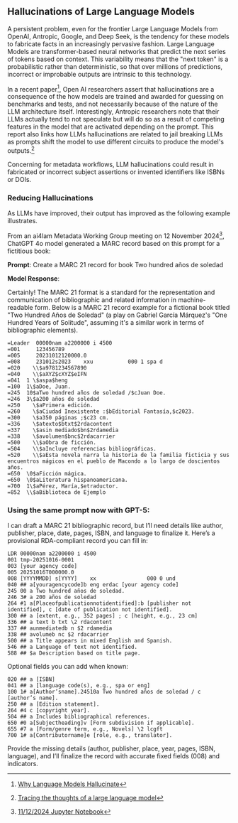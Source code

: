 <h2><i class="bi-chat-square-dots"></i> Hallucinations of Large Language Models</h2>

A persistent problem, even for the frontier Large Language Models from OpenAI, Antropic, Google, and
Deep Seek, is the tendency for these models to fabricate facts in an increasingly pervasive fashion.
Large Language Models are transformer-based neural networks that predict
the next series of tokens based on context. This variability means that the "next token" is a
probabilistic rather than deterministic, so that over millions of predictions, incorrect or improbable 
outputs are intrinsic to this technology. 

In a recent paper[^1], Open AI researchers assert that hallucinations
are a consequence of the how models are trained and awarded for guessing on benchmarks and tests,
and not necessarily because of the nature of the LLM architecture itself. Interestingly,
Antropic researchers note that their LLMs actually tend to not speculate but will
do so as a result of competing features in the model that are activated depending on the
prompt. This report also links how LLMs hallucinations are related to jail breaking
LLMs as prompts shift the model to use different circuits to produce the model's outputs.[^2]
 
Concerning for metadata workflows, LLM hallucinations could result in fabricated or incorrect
subject assertions or invented identifiers like ISBNs or DOIs.

### Reducing Hallucinations
As LLMs have improved, their output has improved as the following example illustrates.

From an ai4lam Metadata Working Group meeting on 12 November 2024[^3], ChatGPT 4o model
generated a MARC record based on this prompt for a fictitious book:

**Prompt**: Create a MARC 21 record for book Two hundred años de soledad

**Model Response**:

Certainly! The MARC 21 format is a standard for the representation and communication of bibliographic and related information in machine-readable form. Below is a MARC 21 record example for a fictional book titled "Two Hundred Años de Soledad" (a play on Gabriel García Márquez's "One Hundred Years of Solitude", assuming it's a similar work in terms of bibliographic elements).

```plaintext
=Leader  00000nam a2200000 i 4500
=001     123456789
=005     20231012120000.0
=008     231012s2023    xxu           000 1 spa d
=020    \\$a9781234567890
=040    \\$aXYZ$cXYZ$eIFN
=041  1 \$aspa$heng
=100  1\$aDoe, Juan.
=245  10$aTwo hundred años de soledad /$cJuan Doe.
=246  3\$a200 años de soledad
=250    \$aPrimera edición.
=260    \$aCiudad Inexistente :$bEditorial Fantasía,$c2023.
=300    \$a350 páginas ;$c23 cm.
=336    \$atexto$btxt$2rdacontent
=337    \$asin mediado$bn$2rdamedia
=338    \$avolumen$bnc$2rdacarrier
=500    \\$aObra de ficción.
=504    \\$aIncluye referencias bibliográficas.
=520    \\$aEsta novela narra la historia de la familia ficticia y sus encuentros mágicos en el pueblo de Macondo a lo largo de doscientos años.
=650  \0$aFicción mágica.
=650  \0$aLiteratura hispanoamericana.
=700  1\$aPérez, María,$etraductor.
=852  \\$aBiblioteca de Ejemplo
```

### Using the same prompt now with GPT-5:

I can draft a MARC 21 bibliographic record, but I’ll need details like author, publisher, place, date, pages, ISBN, and language to finalize it. Here’s a provisional RDA-compliant record you can fill in:

```plaintext
LDR 00000nam a2200000 i 4500
001 tmp-20251016-0001
003 [your agency code]
005 20251016T000000.0
008 [YYYYMMDD] s[YYYY]    xx                000 0 und
040 ## a[youragencycode]b eng erdac [your agency code]
245 00 a Two hundred años de soledad.
246 3# a 200 años de soledad
264 #1 a[Placeofpublicationnotidentified]:b [publisher not identified], c [date of publication not identified].
300 ## a [extent, e.g., 352 pages] ; c [height, e.g., 23 cm]
336 ## a text b txt \2 rdacontent
337 ## aunmediatedb n $2 rdamedia
338 ## avolumeb nc $2 rdacarrier
500 ## a Title appears in mixed English and Spanish.
546 ## a Language of text not identified.
588 ## $a Description based on title page.
```
Optional fields you can add when known:

```plaintext
020 ## a [ISBN]
041 ## a [language code(s), e.g., spa or eng]
100 1# a[Author’sname].24510a Two hundred años de soledad / c [author’s name].
250 ## a [Edition statement].
264 #4 c [copyright year].
504 ## a Includes bibliographical references.
650 #0 a[Subjectheading]v [Form subdivision if applicable].
655 #7 a [Form/genre term, e.g., Novels] \2 lcgft
700 1# a[Contributorname]e [role, e.g., translator].
```

Provide the missing details (author, publisher, place, year, pages, ISBN, language), and I’ll finalize the record with accurate fixed fields (008) and indicators.

[^1]: [Why Language Models Hallucinate](https://openai.com/index/why-language-models-hallucinate/)
[^2]: [Tracing the thoughts of a large language model](https://www.anthropic.com/research/tracing-thoughts-language-model)
[^3]: [11/12/2024 Jupyter Notebook](https://github.com/AI4LAM/metadata-working-group/blob/main/notebooks/2024-11-12.ipynb)
